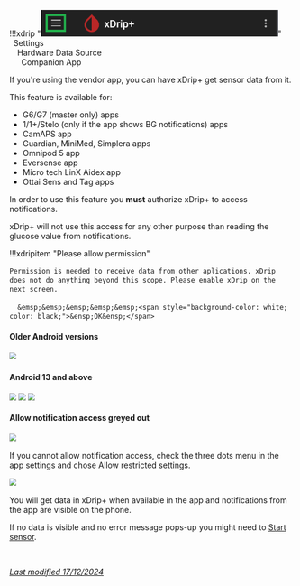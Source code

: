 !!!xdrip "<img src="../../images/hamburger_menu.png" style="zoom:75%;" />"  
    &ensp;Settings  
    &emsp;Hardware Data Source  
    &ensp;&emsp;Companion App

If you're using the vendor app, you can have xDrip+ get sensor data from it.

This feature is available for:

- G6/G7 (master only) apps
- 1/1+/Stelo (only if the app shows BG notifications) apps
- CamAPS app
- Guardian, MiniMed, Simplera apps
- Omnipod 5 app
- Eversense app
- Micro tech LinX Aidex app
- Ottai Sens and Tag apps

In order to use this feature you **must** authorize xDrip+ to access notifications.

xDrip+ will not use this access for any other purpose than reading the glucose value from notifications.

!!!xdripitem "Please allow permission"  
      

    Permission is needed to receive data from other aplications. xDrip does not do anything beyond this scope. Please enable xDrip on the next screen.  
      
      &emsp;&emsp;&emsp;&emsp;&emsp;<span style="background-color: white; color: black;">&ensp;OK&ensp;</span>

#### Older Android versions

<img src="../images/Companion1a.png" style="zoom:78%;" />

#### Android 13 and above

<img src="../images/Companion2.png" style="zoom:78%;" />

<img src="../images/Companion3.png" style="zoom:78%;" />

<img src="../images/Companion4.png" style="zoom:78%;" />

#### Allow notification access greyed out

<img src="../images/Companion5.png" style="zoom:78%;" />

If you cannot allow notification access, check the three dots menu in the app settings and chose Allow restricted settings.

<img src="../images/Companion6.png" style="zoom:78%;" />

</br>

You will get data in xDrip+ when available in the app and notifications from the app are visible on the phone.

If no data is visible and no error message pops-up you might need to [Start sensor](../../use/startsensor/#followers-and-companion-apps).

</br>

[*Last modified 17/12/2024*](https://github.com/NightscoutFoundation/xDrip/releases/tag/2024.12.17)